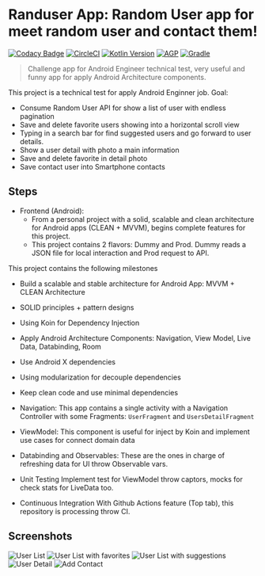 # Randuser App: Random User app for meet random user and contact them!

[![Codacy Badge](https://api.codacy.com/project/badge/Grade/39ad08956e4445e6b5295fcab85d6577)](https://app.codacy.com/manual/anibalbastiass/android.sworks.challenge?utm_source=github.com&utm_medium=referral&utm_content=anibalbastiass/android.sworks.challenge&utm_campaign=Badge_Grade_Dashboard)
[![CircleCI](https://circleci.com/gh/anibalbastiass/android.sworks.challenge.svg?style=shield)](https://circleci.com/gh/anibalbastiass/android.sworks.challenge)
[![Kotlin Version](https://img.shields.io/badge/Kotlin-1.3.72-blue.svg)](https://kotlinlang.org)
[![AGP](https://img.shields.io/badge/AndroidStudio-3.6.3-blue?style=flat)](https://developer.android.com/studio/releases/gradle-plugin)
[![Gradle](https://img.shields.io/badge/Gradle-5.6.4-blue?style=flat)](https://gradle.org)

> Challenge app for Android Engineer technical test, very useful and funny app for apply Android Architecture components.

This project is a technical test for apply Android Enginner job. 
Goal: 

- Consume Random User API for show a list of user with endless pagination
- Save and delete favorite users showing into a horizontal scroll view
- Typing in a search bar for find suggested users and go forward to user details.
- Show a user detail with photo a main information
- Save and delete favorite in detail photo
- Save contact user into Smartphone contacts

## Steps

- Frontend (Android):
  - From a personal project with a solid, scalable and clean architecture for Android apps (CLEAN + MVVM), begins complete features for this project.
  - This project contains 2 flavors: Dummy and Prod. Dummy reads a JSON file for local interaction and Prod request to API.

This project contains the following milestones
 
- Build a scalable and stable architecture for Android App: MVVM + CLEAN Architecture
- SOLID principles + pattern designs
- Using Koin for Dependency Injection
- Apply Android Architecture Components: Navigation, View Model, Live Data, Databinding, Room
- Use Android X dependencies
- Using modularization for decouple dependencies
- Keep clean code and use minimal dependencies

- Navigation:
This app contains a single activity with a Navigation Controller with some Fragments: `UserFragment` and `UsersDetailFragment`

- ViewModel:
This component is useful for inject by Koin and implement use cases for connect domain data

- Databinding and Observables:
These are the ones in charge of refreshing data for UI throw Observable vars.

- Unit Testing
Implement test for ViewModel throw captors, mocks for check stats for LiveData too.

- Continuous Integration
With Github Actions feature (Top tab), this repository is processing throw CI.

## Screenshots
 
![User List](https://raw.githubusercontent.com/anibalbastiass/android.sworks.challenge/feature/testing-and-documentation/screenshots/Screenshot_1589130104.png)
![User List with favorites](https://raw.githubusercontent.com/anibalbastiass/android.sworks.challenge/feature/testing-and-documentation/screenshots/Screenshot_1589130116.png)
![User List with suggestions](https://raw.githubusercontent.com/anibalbastiass/android.sworks.challenge/feature/testing-and-documentation/screenshots/Screenshot_1589130125.png)
![User Detail](https://raw.githubusercontent.com/anibalbastiass/android.sworks.challenge/feature/testing-and-documentation/screenshots/Screenshot_1589130133.png)
![Add Contact](https://raw.githubusercontent.com/anibalbastiass/android.sworks.challenge/feature/testing-and-documentation/screenshots/Screenshot_1589130152.png)


